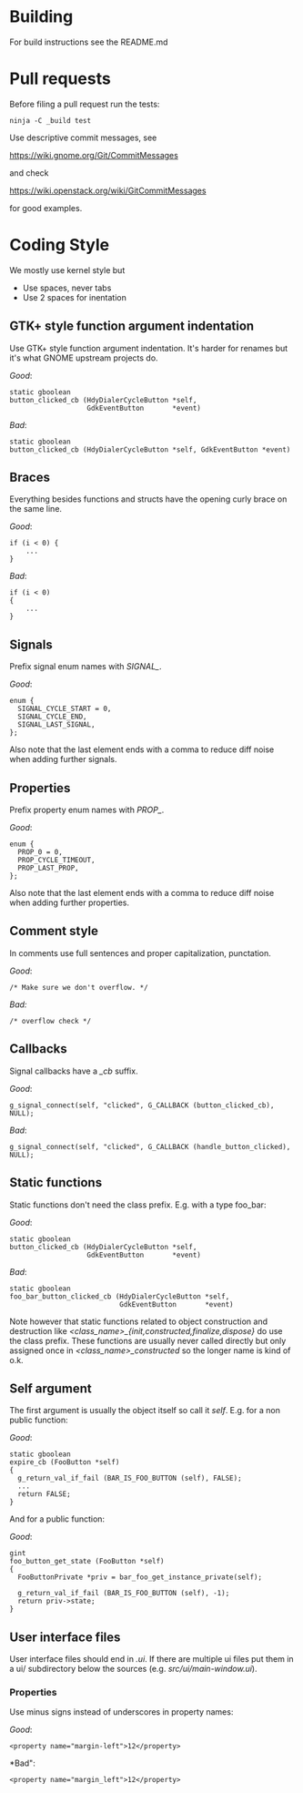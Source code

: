 Building
========
For build instructions see the README.md

Pull requests
=============
Before filing a pull request run the tests:

    ninja -C _build test

Use descriptive commit messages, see

   https://wiki.gnome.org/Git/CommitMessages

and check

   https://wiki.openstack.org/wiki/GitCommitMessages

for good examples.

Coding Style
============
We mostly use kernel style but

* Use spaces, never tabs
* Use 2 spaces for inentation

GTK+ style function argument indentation
----------------------------------------
Use GTK+ style function argument indentation. It's harder for renames but it's
what GNOME upstream projects do.

*Good*:

    static gboolean
    button_clicked_cb (HdyDialerCycleButton *self,
                       GdkEventButton       *event)

*Bad*:

    static gboolean
    button_clicked_cb (HdyDialerCycleButton *self, GdkEventButton *event)


Braces
------
Everything besides functions and structs have the opening curly brace on the same line.

*Good*:

    if (i < 0) {
        ...
    }

*Bad*:

    if (i < 0)
    {
        ...
    }


Signals
-------
Prefix signal enum names with *SIGNAL_*.

*Good*:

    enum {
      SIGNAL_CYCLE_START = 0,
      SIGNAL_CYCLE_END,
      SIGNAL_LAST_SIGNAL,
    };

Also note that the last element ends with a comma to reduce diff noise when
adding further signals.


Properties
----------
Prefix property enum names with *PROP_*.

*Good*:

    enum {
      PROP_0 = 0,
      PROP_CYCLE_TIMEOUT,
      PROP_LAST_PROP,
    };

Also note that the last element ends with a comma to reduce diff noise when
adding further properties.

Comment style
-------------
In comments use full sentences and proper capitalization, punctation.

*Good*:

    /* Make sure we don't overflow. */

*Bad:*

    /* overflow check */


Callbacks
---------
Signal callbacks have a *_cb* suffix.

*Good*:

    g_signal_connect(self, "clicked", G_CALLBACK (button_clicked_cb), NULL);

*Bad*:

    g_signal_connect(self, "clicked", G_CALLBACK (handle_button_clicked), NULL);


Static functions
----------------
Static functions don't need the class prefix.  E.g. with a type foo_bar:

*Good*:

    static gboolean
    button_clicked_cb (HdyDialerCycleButton *self,
                       GdkEventButton       *event)

*Bad*:

    static gboolean
    foo_bar_button_clicked_cb (HdyDialerCycleButton *self,
                               GdkEventButton       *event)

Note however that static functions related to object construction and
destruction like *<class_name>_{init,constructed,finalize,dispose}* do
use the class prefix. These functions are usually never called directly
but only assigned once in *<class_name>_constructed* so the longer name
is kind of o.k.

Self argument
-------------
The first argument is usually the object itself so call it *self*. E.g. for a
non public function:

*Good*:

    static gboolean
    expire_cb (FooButton *self)
    {
      g_return_val_if_fail (BAR_IS_FOO_BUTTON (self), FALSE);
      ...
      return FALSE;
    }

And for a public function:

*Good*:

    gint
    foo_button_get_state (FooButton *self)
    {
      FooButtonPrivate *priv = bar_foo_get_instance_private(self);

      g_return_val_if_fail (BAR_IS_FOO_BUTTON (self), -1);
      return priv->state;
    }

User interface files
--------------------
User interface files should end in *.ui*. If there are multiple ui
files put them in a ui/ subdirectory below the sources
(e.g. *src/ui/main-window.ui*).

### Properties
Use minus signs instead of underscores in property names:

*Good*:

	<property name="margin-left">12</property>

*Bad":

	<property name="margin_left">12</property>
